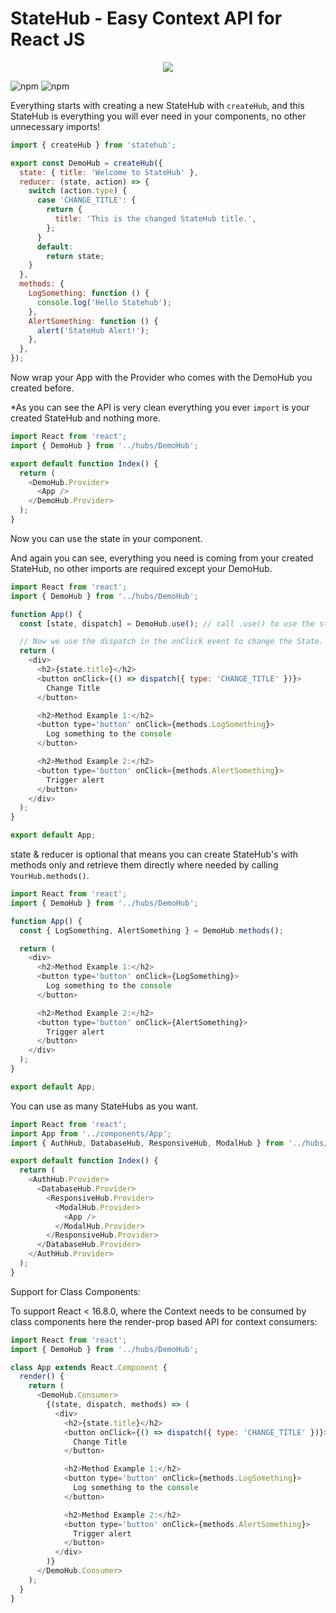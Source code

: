 # StateHub - Easy Context API for React JS

<p align="center">
    <img src="https://i.gyazo.com/ae444147bc31116599b52ab0138b97d7.png">
</p>

![npm](https://img.shields.io/npm/v/statehub)
![npm](https://img.shields.io/npm/dw/statehub)

Everything starts with creating a new StateHub with `createHub`, and this StateHub is everything you will ever need in your components, no other unnecessary imports!

```javascript
import { createHub } from 'statehub';

export const DemoHub = createHub({
  state: { title: 'Welcome to StateHub' },
  reducer: (state, action) => {
    switch (action.type) {
      case 'CHANGE_TITLE': {
        return {
          title: 'This is the changed StateHub title.',
        };
      }
      default:
        return state;
    }
  },
  methods: {
    LogSomething: function () {
      console.log('Hello Statehub');
    },
    AlertSomething: function () {
      alert('StateHub Alert!');
    },
  },
});
```

Now wrap your App with the Provider who comes with the DemoHub you created before.

\*As you can see the API is very clean everything you ever `import` is your created StateHub and nothing more.

```javascript
import React from 'react';
import { DemoHub } from '../hubs/DemoHub';

export default function Index() {
  return (
    <DemoHub.Provider>
      <App />
    </DemoHub.Provider>
  );
}
```

Now you can use the state in your component.

And again you can see, everything you need is coming from your created StateHub, no other imports are required except your DemoHub.

```javascript
import React from 'react';
import { DemoHub } from '../hubs/DemoHub';

function App() {
  const [state, dispatch] = DemoHub.use(); // call .use() to use the state.

  // Now we use the dispatch in the onClick event to change the State.
  return (
    <div>
      <h2>{state.title}</h2>
      <button onClick={() => dispatch({ type: 'CHANGE_TITLE' })}>
        Change Title
      </button>

      <h2>Method Example 1:</h2>
      <button type='button' onClick={methods.LogSomething}>
        Log something to the console
      </button>

      <h2>Method Example 2:</h2>
      <button type='button' onClick={methods.AlertSomething}>
        Trigger alert
      </button>
    </div>
  );
}

export default App;
```

state & reducer is optional that means you can create StateHub's with methods only and retrieve them directly where needed by calling `YourHub.methods()`.

```javascript
import React from 'react';
import { DemoHub } from '../hubs/DemoHub';

function App() {
  const { LogSomething, AlertSomething } = DemoHub.methods();

  return (
    <div>
      <h2>Method Example 1:</h2>
      <button type='button' onClick={LogSomething}>
        Log something to the console
      </button>

      <h2>Method Example 2:</h2>
      <button type='button' onClick={AlertSomething}>
        Trigger alert
      </button>
    </div>
  );
}

export default App;
```

You can use as many StateHubs as you want.

```javascript
import React from 'react';
import App from '../components/App';
import { AuthHub, DatabaseHub, ResponsiveHub, ModalHub } from '../hubs/DemoHub';

export default function Index() {
  return (
    <AuthHub.Provider>
      <DatabaseHub.Provider>
        <ResponsiveHub.Provider>
          <ModalHub.Provider>
            <App />
          </ModalHub.Provider>
        </ResponsiveHub.Provider>
      </DatabaseHub.Provider>
    </AuthHub.Provider>
  );
}
```

Support for Class Components:

To support React < 16.8.0, where the Context needs to be consumed by class
components here the render-prop based API for context consumers:

```javascript
import React from 'react';
import { DemoHub } from '../hubs/DemoHub';

class App extends React.Component {
  render() {
    return (
      <DemoHub.Consumer>
        {(state, dispatch, methods) => (
          <div>
            <h2>{state.title}</h2>
            <button onClick={() => dispatch({ type: 'CHANGE_TITLE' })}>
              Change Title
            </button>

            <h2>Method Example 1:</h2>
            <button type='button' onClick={methods.LogSomething}>
              Log something to the console
            </button>

            <h2>Method Example 2:</h2>
            <button type='button' onClick={methods.AlertSomething}>
              Trigger alert
            </button>
          </div>
        )}
      </DemoHub.Consumer>
    );
  }
}
```

[build-badge]: https://img.shields.io/travis/user/repo/master.png?style=flat-square
[build]: https://travis-ci.org/user/repo
[npm-badge]: https://img.shields.io/npm/v/npm-package.png?style=flat-square
[npm]: https://www.npmjs.org/package/npm-package
[coveralls-badge]: https://img.shields.io/coveralls/user/repo/master.png?style=flat-square
[coveralls]: https://coveralls.io/github/user/repo
